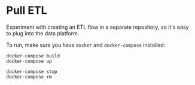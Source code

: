 # Pull ETL

Experiment with creating an ETL flow in a separate repository, so it's easy to plug into the data platform.

To run, make sure you have `docker` and `docker-compose` installed:

```
docker-compose build
docker-compose up

docker-compose stop
docker-compose rm
```